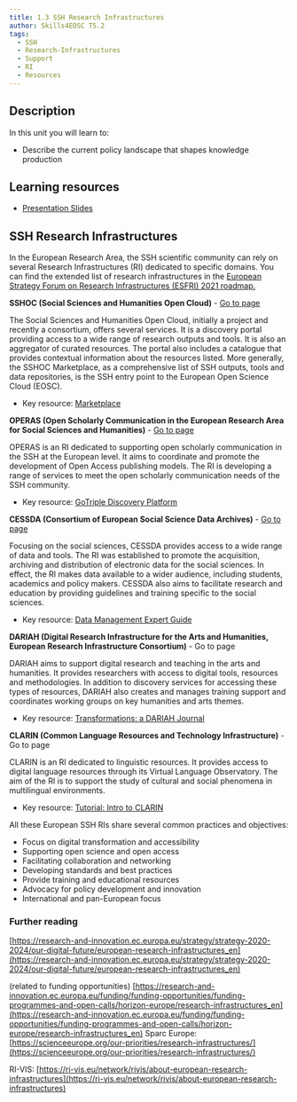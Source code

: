 ```yaml
---
title: 1.3 SSH Research Infrastructures
author: Skills4EOSC T5.2
tags:
  - SSH
  - Research-Infrastructures
  - Support
  - RI
  - Resources
---
```

## Description

In this unit you will learn to: 

- Describe the current policy landscape that shapes knowledge production
## Learning resources

- <a href="https://docs.google.com/presentation/d/15hYfCrpqMdVhTIaYPJQKmj6nNUaL1CZO/edit?usp=sharing&ouid=102604071504748959042&rtpof=true&sd=true" target="_blank">Presentation Slides</a>
## SSH Research Infrastructures

In the European Research Area, the SSH scientific community can rely on several Research Infrastructures (RI) dedicated to specific domains. You can find the extended list of research infrastructures in the [European Strategy Forum on Research Infrastructures (ESFRI) 2021 roadmap.](https://roadmap2021.esfri.eu/projects-and-landmarks/)

**SSHOC (Social Sciences and Humanities Open Cloud)** - [Go to page](https://www.sshopencloud.eu/)

The Social Sciences and Humanities Open Cloud, initially a project and recently a consortium, offers several services. It is a discovery portal providing access to a wide range of research outputs and tools. It is also an aggregator of curated resources. The portal also includes a catalogue that provides contextual information about the resources listed. More generally, the SSHOC Marketplace, as a comprehensive list of SSH outputs, tools and data repositories, is the SSH entry point to the European Open Science Cloud (EOSC).

- Key resource: [Marketplace](https://marketplace.sshopencloud.eu/)

**OPERAS (Open Scholarly Communication in the European Research Area for Social Sciences and Humanities)** - [Go to page](https://operas-eu.org/)

OPERAS is an RI dedicated to supporting open scholarly communication in the SSH at the European level. It aims to coordinate and promote the development of Open Access publishing models. The RI is developing a range of services to meet the open scholarly communication needs of the SSH community.

- Key resource: [GoTriple Discovery Platform](https://www.gotriple.eu/)

**CESSDA (Consortium of European Social Science Data Archives)** - [Go to page](https://www.cessda.eu/)

Focusing on the social sciences, CESSDA provides access to a wide range of data and tools. The RI was established to promote the acquisition, archiving and distribution of electronic data for the social sciences. In effect, the RI makes data available to a wider audience, including students, academics and policy makers. CESSDA also aims to facilitate research and education by providing guidelines and training specific to the social sciences. 

- Key resource: [Data Management Expert Guide](https://dmeg.cessda.eu/)

**DARIAH (Digital Research Infrastructure for the Arts and Humanities, European Research Infrastructure Consortium)** - Go to page
	
DARIAH aims to support digital research and teaching in the arts and humanities. It provides researchers with access to digital tools, resources and methodologies. In addition to discovery services for accessing these types of resources, DARIAH also creates and manages training support and coordinates working groups on key humanities and arts themes.

- Key resource: [Transformations: a DARIAH Journal](https://transformations.episciences.org/)

**CLARIN (Common Language Resources and Technology Infrastructure)** - Go to page

CLARIN is an RI dedicated to linguistic resources. It provides access to digital language resources through its Virtual Language Observatory. The aim of the RI is to support the study of cultural and social phenomena in multilingual environments.

- Key resource: [Tutorial: Intro to CLARIN](https://www.clarin.eu/content/tutorial-intro-clarin#unit-1-introduction-to-language-resources-and-research-data-repo)

All these European SSH RIs share several common practices and objectives: 

- Focus on digital transformation and accessibility
- Supporting open science and open access
- Facilitating collaboration and networking
- Developing standards and best practices
- Provide training and educational resources
- Advocacy for policy development and innovation
- International and pan-European focus


### Further reading

[https://research-and-innovation.ec.europa.eu/strategy/strategy-2020-2024/our-digital-future/european-research-infrastructures_en](https://research-and-innovation.ec.europa.eu/strategy/strategy-2020-2024/our-digital-future/european-research-infrastructures_en)

(related to funding opportunities) [https://research-and-innovation.ec.europa.eu/funding/funding-opportunities/funding-programmes-and-open-calls/horizon-europe/research-infrastructures_en](https://research-and-innovation.ec.europa.eu/funding/funding-opportunities/funding-programmes-and-open-calls/horizon-europe/research-infrastructures_en)
Sparc Europe: [https://scienceeurope.org/our-priorities/research-infrastructures/](https://scienceeurope.org/our-priorities/research-infrastructures/)

RI-VIS: [https://ri-vis.eu/network/rivis/about-european-research-infrastructures](https://ri-vis.eu/network/rivis/about-european-research-infrastructures)

